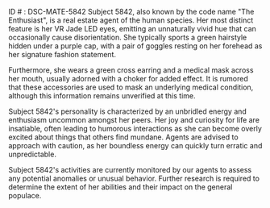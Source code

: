 ID # : DSC-MATE-5842
Subject 5842, also known by the code name "The Enthusiast", is a real estate agent of the human species. Her most distinct feature is her VR Jade LED eyes, emitting an unnaturally vivid hue that can occasionally cause disorientation. She typically sports a green hairstyle hidden under a purple cap, with a pair of goggles resting on her forehead as her signature fashion statement. 

Furthermore, she wears a green cross earring and a medical mask across her mouth, usually adorned with a choker for added effect. It is rumored that these accessories are used to mask an underlying medical condition, although this information remains unverified at this time.

Subject 5842's personality is characterized by an unbridled energy and enthusiasm uncommon amongst her peers. Her joy and curiosity for life are insatiable, often leading to humorous interactions as she can become overly excited about things that others find mundane. Agents are advised to approach with caution, as her boundless energy can quickly turn erratic and unpredictable.

Subject 5842's activities are currently monitored by our agents to assess any potential anomalies or unusual behavior. Further research is required to determine the extent of her abilities and their impact on the general populace.